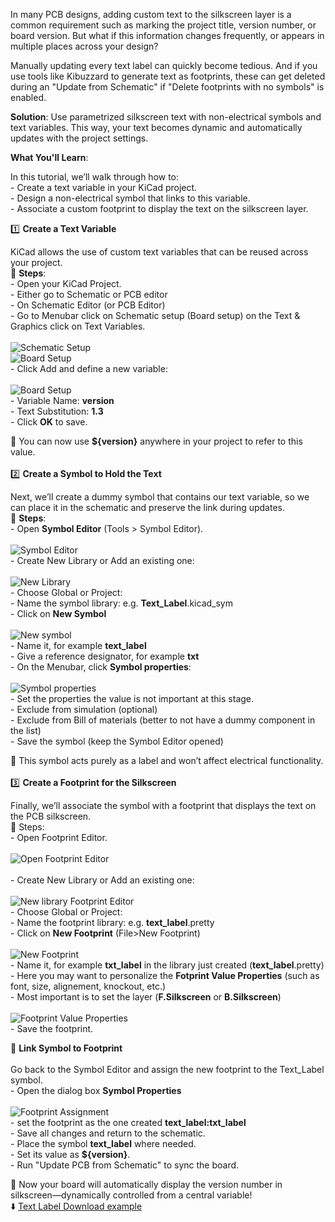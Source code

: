In many PCB designs, adding custom text to the silkscreen layer is a common requirement such as marking the project title, version number, or board version. But what if this information changes frequently, or appears in multiple places across your design?

Manually updating every text label can quickly become tedious. And if you use tools like Kibuzzard to generate text as footprints, these can get deleted during an "Update from Schematic" if "Delete footprints with no symbols" is enabled.

**Solution**: Use parametrized silkscreen text with non-electrical symbols and text variables. This way, your text becomes dynamic and automatically updates with the project settings. </br>

**What You'll Learn**:

In this tutorial, we’ll walk through how to: </br>
     - Create a text variable in your KiCad project.</br>
     - Design a non-electrical symbol that links to this variable. </br>
     - Associate a custom footprint to display the text on the silkscreen layer.

1️⃣ **Create a Text Variable**

KiCad allows the use of custom text variables that can be reused across your project.</br>
🔧 **Steps**:</br>
    - Open your KiCad Project.</br>
    - Either go to Schematic or PCB editor </br>
    - On Schematic Editor (or PCB Editor) </br>
    - Go to Menubar click on Schematic setup (Board setup) on the Text & Graphics click on Text Variables.</br></br>
    ![Schematic Setup](/images/OpenSource_Articles/param_txt_kicad/schematic_setup.PNG) </br>
    ![Board Setup](/images/OpenSource_Articles/param_txt_kicad/pcbeditor_setup.PNG) </br>
    - Click Add and define a new variable: </br></br>
    ![Board Setup](/images/OpenSource_Articles/param_txt_kicad/schematic_text_variables.PNG) </br>
    - Variable Name: **version** </br>
    - Text Substitution: **1.3** </br>
    - Click **OK** to save. </br>

📌 You can now use **${version}** anywhere in your project to refer to this value. </br></br>
2️⃣ **Create a Symbol to Hold the Text**

Next, we’ll create a dummy symbol that contains our text variable, so we can place it in the schematic and preserve the link during updates. </br>
🔧 **Steps**:</br>
    - Open **Symbol Editor** (Tools > Symbol Editor).</br></br>
    ![Symbol Editor](/images/OpenSource_Articles/param_txt_kicad/symbol_editor.PNG) </br>
        - Create New Library or Add an existing one:</br></br>
    ![New Library](/images/OpenSource_Articles/param_txt_kicad/new_library.PNG) </br>
        - Choose Global or Project:</br>
        - Name the symbol library: e.g. **Text_Label**.kicad_sym</br>
        - Click on **New Symbol**</br></br>
     ![New symbol](/images/OpenSource_Articles/param_txt_kicad/new_symbol.PNG) </br>
        - Name it, for example **text_label**</br>
        - Give a reference designator, for example **txt**</br>
        - On the Menubar, click **Symbol properties**:</br></br>
    ![Symbol properties](/images/OpenSource_Articles/param_txt_kicad/library_symbol_properties.PNG) </br>
        - Set the properties the value is not important at this stage.</br>
        - Exclude from simulation (optional)</br>
        - Exclude from Bill of materials (better to not have a dummy component in the list)</br>
        - Save the symbol (keep the Symbol Editor opened)
   
📌 This symbol acts purely as a label and won’t affect electrical functionality.</br></br>
3️⃣ **Create a Footprint for the Silkscreen**

Finally, we’ll associate the symbol with a footprint that displays the text on the PCB silkscreen.</br>
🔧 Steps:</br>
    - Open Footprint Editor.</br></br>
    ![Open Footprint Editor](/images/OpenSource_Articles/param_txt_kicad/footprint_editor.PNG) </br></br>
    - Create New Library or Add an existing one:</br></br>
    ![New library Footprint Editor](/images/OpenSource_Articles/param_txt_kicad/new_library_fpeditor.PNG) </br>
    - Choose Global or Project:</br>
    - Name the footprint library: e.g. **text_label**.pretty</br>
    - Click on **New Footprint** (File>New Footprint) </br></br>
    ![New Footprint](/images/OpenSource_Articles/param_txt_kicad/save_footprint_as.PNG) </br>
    - Name it, for example **txt_label** in the library just created (**text_label**.pretty)</br>
    - Here you may want to personalize the **Fotprint Value Properties** (such as font, size, alignement, knockout, etc.)</br>
    - Most important is to set the layer (**F.Silkscreen** or **B.Silkscreen**) </br></br>
    ![Footprint Value Properties](/images/OpenSource_Articles/param_txt_kicad/footprint_value_properties.PNG) </br>
    - Save the footprint.</br>

🔄 **Link Symbol to Footprint** </br></br>
    Go back to the Symbol Editor and assign the new footprint to the Text_Label symbol.</br>
    - Open the dialog box **Symbol Properties**</br></br>
    ![Footprint Assignment](/images/OpenSource_Articles/param_txt_kicad/symbol_editor_footprint_assignment.PNG) </br>
    - set the footprint as the one created **text_label:txt_label**</br>
    - Save all changes and return to the schematic.</br>
    - Place the symbol **text_label** where needed.</br>
    - Set its value as **${version}**.</br>
    - Run "Update PCB from Schematic" to sync the board.</br>

🎉 Now your board will automatically display the version number in silkscreen—dynamically controlled from a central variable!</br>
⬇️ [Text Label Download example](https://github.com/dd-solve/KiCad_Libraries/tree/main/Text%20Label)

